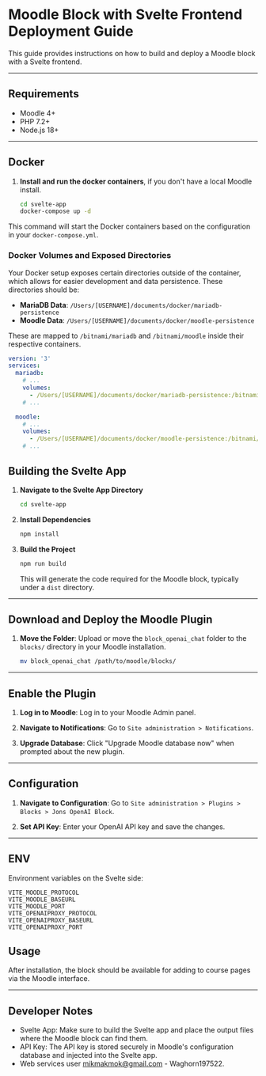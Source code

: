 # Moodle Block with Svelte Frontend Deployment Guide

This guide provides instructions on how to build and deploy a Moodle block with a Svelte frontend.

---

## Requirements

- Moodle 4+
- PHP 7.2+
- Node.js 18+

---

## Docker

1. **Install and run the docker containers**, if you don't have a local Moodle install.
   ```bash
   cd svelte-app
   docker-compose up -d
   ```

This command will start the Docker containers based on the configuration in your `docker-compose.yml`.

### **Docker Volumes and Exposed Directories**

Your Docker setup exposes certain directories outside of the container, which allows for easier development and data persistence. These directories should be:

- **MariaDB Data**: `/Users/[USERNAME]/documents/docker/mariadb-persistence`
- **Moodle Data**: `/Users/[USERNAME]/documents/docker/moodle-persistence`

These are mapped to `/bitnami/mariadb` and `/bitnami/moodle` inside their respective containers.

```yaml
version: '3'
services:
  mariadb:
    # ...
    volumes:
      - /Users/[USERNAME]/documents/docker/mariadb-persistence:/bitnami/mariadb
    # ...

  moodle:
    # ...
    volumes:
      - /Users/[USERNAME]/documents/docker/moodle-persistence:/bitnami/moodle
    # ...
```

## Building the Svelte App

1. **Navigate to the Svelte App Directory**

   ```bash
   cd svelte-app
   ```

2. **Install Dependencies**

   ```bash
   npm install
   ```

3. **Build the Project**
   ```bash
   npm run build
   ```
   This will generate the code required for the Moodle block, typically under a `dist` directory.

---

## Download and Deploy the Moodle Plugin

1. **Move the Folder**: Upload or move the `block_openai_chat` folder to the `blocks/` directory in your Moodle installation.
   ```bash
   mv block_openai_chat /path/to/moodle/blocks/
   ```

---

## Enable the Plugin

1. **Log in to Moodle**: Log in to your Moodle Admin panel.

2. **Navigate to Notifications**: Go to `Site administration > Notifications`.

3. **Upgrade Database**: Click "Upgrade Moodle database now" when prompted about the new plugin.

---

## Configuration

1. **Navigate to Configuration**: Go to `Site administration > Plugins > Blocks > Jons OpenAI Block`.

2. **Set API Key**: Enter your OpenAI API key and save the changes.

---

## ENV

Environment variables on the Svelte side:

```
VITE_MOODLE_PROTOCOL
VITE_MOODLE_BASEURL
VITE_MOODLE_PORT
VITE_OPENAIPROXY_PROTOCOL
VITE_OPENAIPROXY_BASEURL
VITE_OPENAIPROXY_PORT
```

## Usage

After installation, the block should be available for adding to course pages via the Moodle interface.

---

## Developer Notes

- Svelte App: Make sure to build the Svelte app and place the output files where the Moodle block can find them.
- API Key: The API key is stored securely in Moodle's configuration database and injected into the Svelte app.
- Web services user mikmakmok@gmail.com - Waghorn197522.
